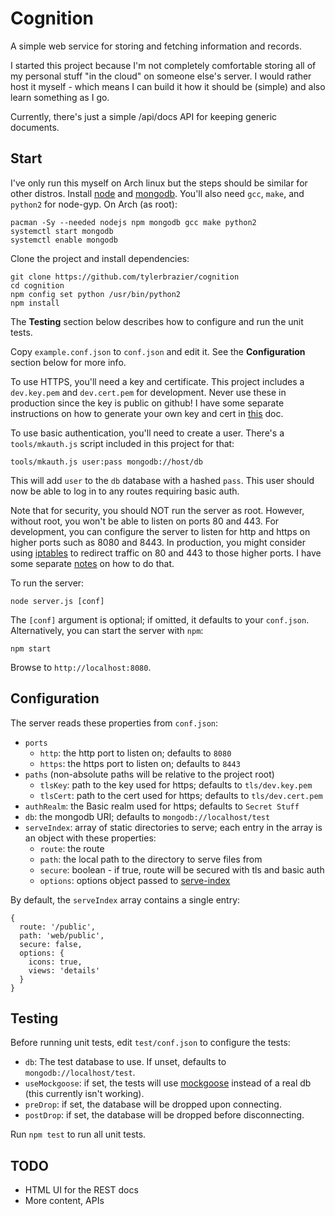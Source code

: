 Cognition
=========

A simple web service for storing and fetching information and records.

I started this project because I'm not completely comfortable storing all of
my personal stuff "in the cloud" on someone else's server. I would rather host
it myself - which means I can build it how it should be (simple) and also
learn something as I go.

Currently, there's just a simple /api/docs API for keeping generic documents.

Start
-----
I've only run this myself on Arch linux but the steps should be similar for
other distros. Install [node][node] and [mongodb][mongo].
You'll also need `gcc`, `make`, and `python2` for node-gyp. On Arch (as root):

    pacman -Sy --needed nodejs npm mongodb gcc make python2
    systemctl start mongodb
    systemctl enable mongodb

Clone the project and install dependencies:

    git clone https://github.com/tylerbrazier/cognition
    cd cognition
    npm config set python /usr/bin/python2
    npm install

The **Testing** section below describes how to configure and run the unit tests.

Copy `example.conf.json` to `conf.json` and edit it.
See the **Configuration** section below for more info.

To use HTTPS, you'll need a key and certificate. This project includes a
`dev.key.pem` and `dev.cert.pem` for development. Never use these in production
since the key is public on github! I have some separate instructions on how to
generate your own key and cert in [this][ssl/tls] doc.

To use basic authentication, you'll need to create a user.
There's a `tools/mkauth.js` script included in this project for that:

    tools/mkauth.js user:pass mongodb://host/db

This will add `user` to the `db` database with a hashed `pass`.
This user should now be able to log in to any routes requiring basic auth.

Note that for security, you should NOT run the server as root.
However, without root, you won't be able to listen on ports 80 and 443.
For development, you can configure the server to listen for http and https
on higher ports such as 8080 and 8443.
In production, you might consider using [iptables][iptables-wiki] to redirect
traffic on 80 and 443 to those higher ports.
I have some separate [notes][iptables-guide] on how to do that.

To run the server:

    node server.js [conf]

The `[conf]` argument is optional; if omitted, it defaults to your `conf.json`.
Alternatively, you can start the server with `npm`:

    npm start

Browse to `http://localhost:8080`.

Configuration
-------------
The server reads these properties from `conf.json`:

- `ports`
  - `http`: the http port to listen on; defaults to `8080`
  - `https`: the https port to listen on; defaults to `8443`
- `paths` (non-absolute paths will be relative to the project root)
  - `tlsKey`: path to the key used for https; defaults to `tls/dev.key.pem`
  - `tlsCert`: path to the cert used for https; defaults to `tls/dev.cert.pem`
- `authRealm`: the Basic realm used for https; defaults to `Secret Stuff`
- `db`: the mongodb URI; defaults to `mongodb://localhost/test`
- `serveIndex`: array of static directories to serve; each entry in the array
  is an object with these properties:
  - `route`: the route
  - `path`: the local path to the directory to serve files from
  - `secure`: boolean - if true, route will be secured with tls and basic auth
  - `options`: options object passed to [serve-index][serve-index opts]

By default, the `serveIndex` array contains a single entry:

    {
      route: '/public',
      path: 'web/public',
      secure: false,
      options: {
        icons: true,
        views: 'details'
      }
    }

Testing
-------
Before running unit tests, edit `test/conf.json` to configure the tests:

- `db`: The test database to use.
  If unset, defaults to `mongodb://localhost/test`.
- `useMockgoose`: if set, the tests will use
  [mockgoose][mockgoose] instead of a real db (this currently isn't working).
- `preDrop`: if set, the database will be dropped upon connecting.
- `postDrop`: if set, the database will be dropped before disconnecting.

Run `npm test` to run all unit tests.

TODO
----
- HTML UI for the REST docs
- More content, APIs

[mockgoose]:        https://www.npmjs.org/package/mockgoose
[node]:             http://nodejs.org/
[mongo]:            http://www.mongodb.org/
[iptables-wiki]:    https://wiki.archlinux.org/index.php/iptables
[iptables-guide]:   https://github.com/tylerbrazier/linux/blob/master/docs/iptables.md
[serve-index opts]: https://www.npmjs.com/package/serve-index#options
[ssl/tls]:          https://github.com/tylerbrazier/linux/blob/master/docs/server.md
